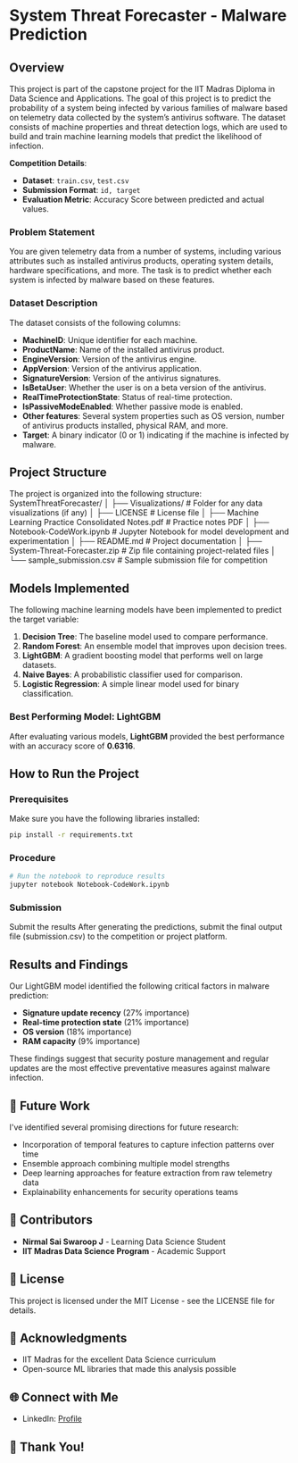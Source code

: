 # System Threat Forecaster - Malware Prediction

## Overview

This project is part of the capstone project for the IIT Madras Diploma in Data Science and Applications. The goal of this project is to predict the probability of a system being infected by various families of malware based on telemetry data collected by the system’s antivirus software. The dataset consists of machine properties and threat detection logs, which are used to build and train machine learning models that predict the likelihood of infection.

**Competition Details**:  
- **Dataset**: `train.csv`, `test.csv`  
- **Submission Format**: `id, target`  
- **Evaluation Metric**: Accuracy Score between predicted and actual values.

### Problem Statement

You are given telemetry data from a number of systems, including various attributes such as installed antivirus products, operating system details, hardware specifications, and more. The task is to predict whether each system is infected by malware based on these features.

### Dataset Description

The dataset consists of the following columns:

- **MachineID**: Unique identifier for each machine.
- **ProductName**: Name of the installed antivirus product.
- **EngineVersion**: Version of the antivirus engine.
- **AppVersion**: Version of the antivirus application.
- **SignatureVersion**: Version of the antivirus signatures.
- **IsBetaUser**: Whether the user is on a beta version of the antivirus.
- **RealTimeProtectionState**: Status of real-time protection.
- **IsPassiveModeEnabled**: Whether passive mode is enabled.
- **Other features**: Several system properties such as OS version, number of antivirus products installed, physical RAM, and more.
- **Target**: A binary indicator (0 or 1) indicating if the machine is infected by malware.

## Project Structure

The project is organized into the following structure:
SystemThreatForecaster/
│
├── Visualizations/ # Folder for any data visualizations (if any)
│
├── LICENSE # License file
│
├── Machine Learning Practice Consolidated Notes.pdf # Practice notes PDF
│
├── Notebook-CodeWork.ipynb # Jupyter Notebook for model development and experimentation
│
├── README.md # Project documentation
│
├── System-Threat-Forecaster.zip # Zip file containing project-related files
│
└── sample_submission.csv # Sample submission file for competition

## Models Implemented

The following machine learning models have been implemented to predict the target variable:

1. **Decision Tree**: The baseline model used to compare performance.
2. **Random Forest**: An ensemble model that improves upon decision trees.
3. **LightGBM**: A gradient boosting model that performs well on large datasets.
4. **Naive Bayes**: A probabilistic classifier used for comparison.
5. **Logistic Regression**: A simple linear model used for binary classification.

### Best Performing Model: LightGBM

After evaluating various models, **LightGBM** provided the best performance with an accuracy score of **0.6316**.

## How to Run the Project

### Prerequisites

Make sure you have the following libraries installed:

```bash
pip install -r requirements.txt
```
### Procedure

```bash
# Run the notebook to reproduce results
jupyter notebook Notebook-CodeWork.ipynb
```
### Submission

Submit the results
After generating the predictions, submit the final output file (submission.csv) to the competition or project platform.

## Results and Findings

Our LightGBM model identified the following critical factors in malware prediction:

- **Signature update recency** (27% importance)
- **Real-time protection state** (21% importance)
- **OS version** (18% importance)
- **RAM capacity** (9% importance)

These findings suggest that security posture management and regular updates are the most effective preventative measures against malware infection.

## 🔮 Future Work

I've identified several promising directions for future research:

- Incorporation of temporal features to capture infection patterns over time
- Ensemble approach combining multiple model strengths
- Deep learning approaches for feature extraction from raw telemetry data
- Explainability enhancements for security operations teams

## 👥 Contributors

- **Nirmal Sai Swaroop J** - Learning Data Science Student
- **IIT Madras Data Science Program** - Academic Support

## 📄 License

This project is licensed under the MIT License - see the LICENSE file for details.

## 🙏 Acknowledgments

- IIT Madras for the excellent Data Science curriculum
- Open-source ML libraries that made this analysis possible

## 🌐 Connect with Me

- LinkedIn: [Profile](https://www.linkedin.com/in/nirmal-sai-swaroop-janapaneedi-4aa5632a7/)

## 💬 Thank You!

